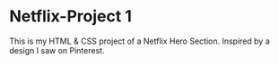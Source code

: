 # Netflix-Project 1
This is my HTML &amp; CSS project of a Netflix Hero Section. Inspired by a design I saw on Pinterest.
